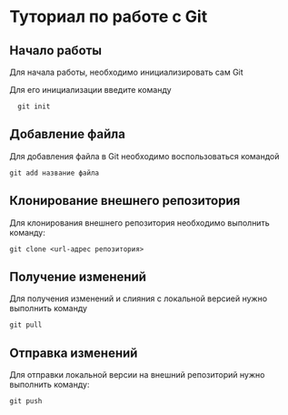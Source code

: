 # Туториал по работе с Git

## Начало работы

Для начала работы, необходимо инициализировать сам Git

Для его инициализации введите команду 

```
  git init
```

## Добавление файла

Для добавления файла в Git необходимо воспользоваться командой 

```
git add название файла
```

## Клонирование внешнего репозитория

Для клонирования внешнего репозитория необходимо выполнить команду:

```
git clone <url-адрес репозитория>
```

## Получение изменений

Для получения изменений и слияния с локальной версией нужно выполнить команду

```
git pull
```

## Отправка изменений

Для отправки локальной версии на внешний репозиторий нужно выполнить команду:

```
git push
```